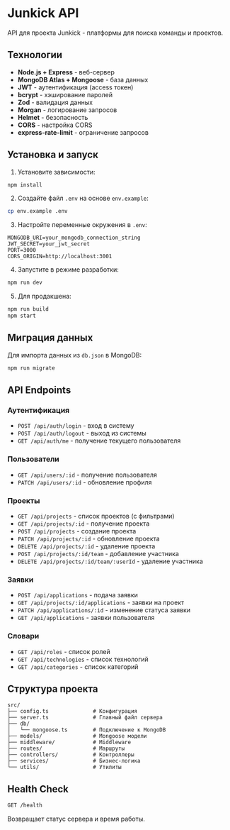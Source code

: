 # Junkick API

API для проекта Junkick - платформы для поиска команды и проектов.

## Технологии

- **Node.js + Express** - веб-сервер
- **MongoDB Atlas + Mongoose** - база данных
- **JWT** - аутентификация (access токен)
- **bcrypt** - хэширование паролей
- **Zod** - валидация данных
- **Morgan** - логирование запросов
- **Helmet** - безопасность
- **CORS** - настройка CORS
- **express-rate-limit** - ограничение запросов

## Установка и запуск

1. Установите зависимости:
```bash
npm install
```

2. Создайте файл `.env` на основе `env.example`:
```bash
cp env.example .env
```

3. Настройте переменные окружения в `.env`:
```
MONGODB_URI=your_mongodb_connection_string
JWT_SECRET=your_jwt_secret
PORT=3000
CORS_ORIGIN=http://localhost:3001
```

4. Запустите в режиме разработки:
```bash
npm run dev
```

5. Для продакшена:
```bash
npm run build
npm start
```

## Миграция данных

Для импорта данных из `db.json` в MongoDB:

```bash
npm run migrate
```

## API Endpoints

### Аутентификация
- `POST /api/auth/login` - вход в систему
- `POST /api/auth/logout` - выход из системы
- `GET /api/auth/me` - получение текущего пользователя

### Пользователи
- `GET /api/users/:id` - получение пользователя
- `PATCH /api/users/:id` - обновление профиля

### Проекты
- `GET /api/projects` - список проектов (с фильтрами)
- `GET /api/projects/:id` - получение проекта
- `POST /api/projects` - создание проекта
- `PATCH /api/projects/:id` - обновление проекта
- `DELETE /api/projects/:id` - удаление проекта
- `POST /api/projects/:id/team` - добавление участника
- `DELETE /api/projects/:id/team/:userId` - удаление участника

### Заявки
- `POST /api/applications` - подача заявки
- `GET /api/projects/:id/applications` - заявки на проект
- `PATCH /api/applications/:id` - изменение статуса заявки
- `GET /api/applications` - заявки пользователя

### Словари
- `GET /api/roles` - список ролей
- `GET /api/technologies` - список технологий
- `GET /api/categories` - список категорий

## Структура проекта

```
src/
├── config.ts              # Конфигурация
├── server.ts              # Главный файл сервера
├── db/
│   └── mongoose.ts        # Подключение к MongoDB
├── models/                # Mongoose модели
├── middleware/            # Middleware
├── routes/                # Маршруты
├── controllers/           # Контроллеры
├── services/              # Бизнес-логика
└── utils/                 # Утилиты
```

## Health Check

```bash
GET /health
```

Возвращает статус сервера и время работы.
